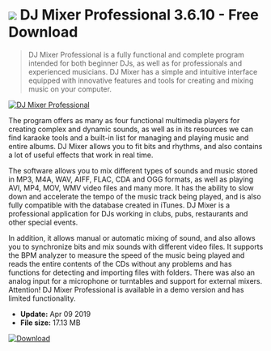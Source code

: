 # ![](https://cdn.softexe.net/static/icon/b/dj-mixer-professional-8594.png) DJ Mixer Professional 3.6.10 - Free Download

> DJ Mixer Professional is a fully functional and complete program intended for both beginner DJs, as well as for professionals and experienced musicians. DJ Mixer has a simple and intuitive interface equipped with innovative features and tools for creating and mixing music on your computer.

[![DJ Mixer Professional](https://gallery.dpcdn.pl/imgc/Tools/8577/g_-_420x350_1.5_-_x20120509193425_00.png)](https://softexe.net/win/multimedia/audio-sound/dj-mixer-professional:head.html)

The program offers as many as four functional multimedia players for creating complex and dynamic sounds, as well as in its resources we can find karaoke tools and a built-in list for managing and playing music and entire albums. DJ Mixer allows you to fit bits and rhythms, and also contains a lot of useful effects that work in real time. 
 
 
 The software allows you to mix different types of sounds and music stored in MP3, M4A, WAV, AIFF, FLAC, CDA and OGG formats, as well as playing AVI, MP4, MOV, WMV video files and many more. It has the ability to slow down and accelerate the tempo of the music track being played, and is also fully compatible with the database created in iTunes. DJ Mixer is a professional application for DJs working in clubs, pubs, restaurants and other special events. 
 
 
 In addition, it allows manual or automatic mixing of sound, and also allows you to synchronize bits and mix sounds with different video files. It supports the BPM analyzer to measure the speed of the music being played and reads the entire contents of the CDs without any problems and has functions for detecting and importing files with folders. There was also an analog input for a microphone or turntables and support for external mixers. 
 Attention!
  DJ Mixer Professional is available in a demo version and has limited functionality.


- **Update:** Apr 09 2019
- **File size:** 17.13 MB

[![Download](https://cdn.softexe.net/static/img/download.png)](https://softexe.net/win/multimedia/audio-sound/dj-mixer-professional:head.html)

